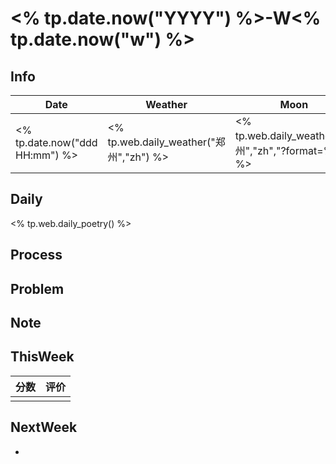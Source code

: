 # <% tp.date.now("YYYY") %>-W<% tp.date.now("w") %>

## Info

| Date           | Weather      | Moon |
| -------------- | ------------ | ---- |
| <% tp.date.now("ddd HH:mm") %> | <% tp.web.daily_weather("郑州","zh") %> | <% tp.web.daily_weather("郑州","zh","?format=%m") %> |

## Daily

<% tp.web.daily_poetry() %>


## Process

## Problem

## Note

## ThisWeek

| 分数 | 评价 |
| ---- | ---- |
|      |      |

## NextWeek

- 
